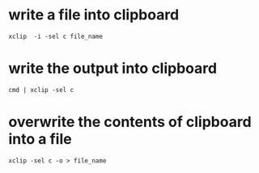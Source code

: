 # write a file into clipboard
	xclip  -i -sel c file_name
# write the output into clipboard
	cmd | xclip -sel c
# overwrite the contents of clipboard into a file
	xclip -sel c -o > file_name